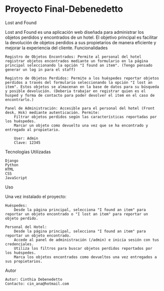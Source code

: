 # Proyecto Final-Debenedetto
Lost and Found

Lost and Found es una aplicación web diseñada para administrar los objetos perdidos y encontrados de un hotel. El objetivo principal es facilitar la devolución de objetos perdidos a sus propietarios de manera eficiente y mejorar la experiencia del cliente.
Funcionalidades

    Registro de Objetos Encontrados: Permite al personal del hotel registrar objetos encontrados mediante un formulario en la página principal seleccionando la opción "I found an item". (Tengo pensado generar un log in para el staff)

    Registro de Objetos Perdidos: Permite a los huéspedes reportar objetos perdidos a través del formulario seleccionando la opción "I lost an item". Estos objetos se almacenan en la base de datos para su búsqueda y posible devolución. (Deberia trabajar en registrar quien es el husped y forma de contacto para poder devolver el item en el caso de encontrarlo.)

    Panel de Administración: Accesible para el personal del hotel (Front desk, Hsk) mediante autenticación. Permite:
        Filtrar objetos perdidos según las características reportadas por los huéspedes.
        Marcar un objeto como devuelto una vez que se ha encontrado y entregado al propietario.

        User: Admin
        Clave: 12345
        
  Tecnologías Utilizadas

    Django
    Python
    HTML
    CSS
    JavaScript

Uso

Una vez instalado el proyecto:

    Huéspedes:
        Desde la página principal, selecciona "I found an item" para reportar un objeto encontrado o "I lost an item" para reportar un objeto perdido.

    Personal del Hotel:
        Desde la página principal, selecciona "I found an item" para reportar un objeto encontrado.
        Accede al panel de administración (/admin) e inicia sesión con tus credenciales.
        Utiliza los filtros para buscar objetos perdidos reportados por los huéspedes.
        Marca los objetos encontrados como devueltos una vez entregados a sus propietarios.

Autor

    Autor: Cinthia Debenedetto
    Contacto: cin_ana@hotmail.com
